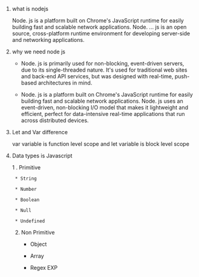 1. what is nodejs

    Node. js is a platform built on Chrome's JavaScript runtime for easily building fast and scalable network applications. Node. ... js is an open source, cross-platform runtime environment for developing server-side and networking applications.

2. why we need node js

    * Node. js is primarily used for non-blocking, event-driven servers, due to its single-threaded nature. It's used for traditional web sites and back-end API services, but was designed with real-time, push-based architectures in mind.

    * Node. js is a platform built on Chrome's JavaScript runtime for easily building fast and scalable network applications. Node. js uses an event-driven, non-blocking I/O model that makes it lightweight and efficient, perfect for data-intensive real-time applications that run across distributed devices.


3. Let and Var difference

    var variable is function level scope and let variable is block level scope

4. Data types is Javascript

    1 . Primitive

        * String

        * Number

        * Boolean

        * Null

        * Undefined

    2. Non Primitive

        * Object

        * Array

        * Regex EXP